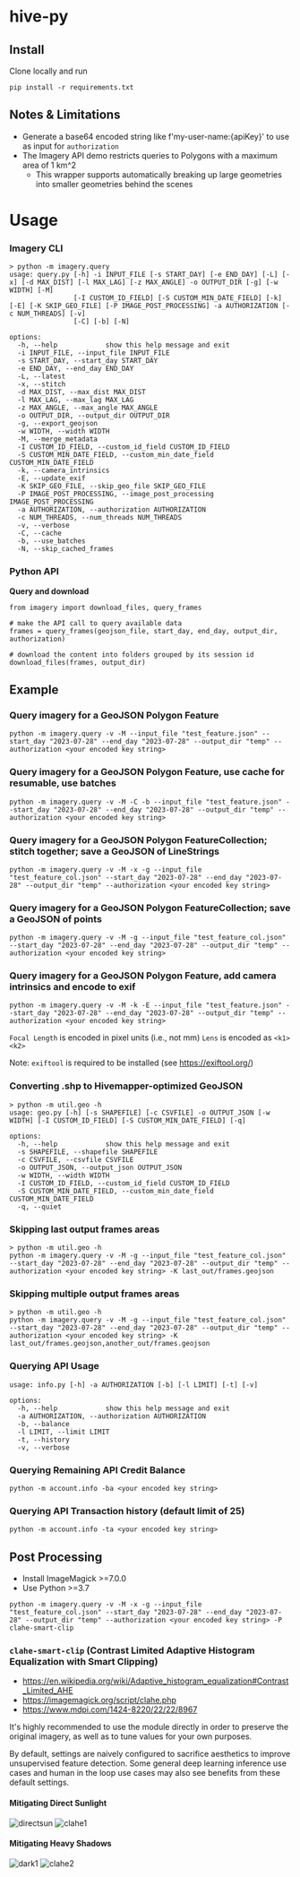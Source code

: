 # hive-py

## Install
Clone locally and run

```
pip install -r requirements.txt
```

## Notes & Limitations
- Generate a base64 encoded string like f'my-user-name:{apiKey}' to use as input for `authorization`
- The Imagery API demo restricts queries to Polygons with a maximum area of 1 km^2
  - This wrapper supports automatically breaking up large geometries into smaller geometries behind the scenes

# Usage
### Imagery CLI
```
> python -m imagery.query
usage: query.py [-h] -i INPUT_FILE [-s START_DAY] [-e END_DAY] [-L] [-x] [-d MAX_DIST] [-l MAX_LAG] [-z MAX_ANGLE] -o OUTPUT_DIR [-g] [-w WIDTH] [-M]
                [-I CUSTOM_ID_FIELD] [-S CUSTOM_MIN_DATE_FIELD] [-k] [-E] [-K SKIP_GEO_FILE] [-P IMAGE_POST_PROCESSING] -a AUTHORIZATION [-c NUM_THREADS] [-v]
                [-C] [-b] [-N]

options:
  -h, --help            show this help message and exit
  -i INPUT_FILE, --input_file INPUT_FILE
  -s START_DAY, --start_day START_DAY
  -e END_DAY, --end_day END_DAY
  -L, --latest
  -x, --stitch
  -d MAX_DIST, --max_dist MAX_DIST
  -l MAX_LAG, --max_lag MAX_LAG
  -z MAX_ANGLE, --max_angle MAX_ANGLE
  -o OUTPUT_DIR, --output_dir OUTPUT_DIR
  -g, --export_geojson
  -w WIDTH, --width WIDTH
  -M, --merge_metadata
  -I CUSTOM_ID_FIELD, --custom_id_field CUSTOM_ID_FIELD
  -S CUSTOM_MIN_DATE_FIELD, --custom_min_date_field CUSTOM_MIN_DATE_FIELD
  -k, --camera_intrinsics
  -E, --update_exif
  -K SKIP_GEO_FILE, --skip_geo_file SKIP_GEO_FILE
  -P IMAGE_POST_PROCESSING, --image_post_processing IMAGE_POST_PROCESSING
  -a AUTHORIZATION, --authorization AUTHORIZATION
  -c NUM_THREADS, --num_threads NUM_THREADS
  -v, --verbose
  -C, --cache
  -b, --use_batches
  -N, --skip_cached_frames
```

### Python API
**Query and download**
```
from imagery import download_files, query_frames

# make the API call to query available data
frames = query_frames(geojson_file, start_day, end_day, output_dir, authorization)

# download the content into folders grouped by its session id
download_files(frames, output_dir)
```

## Example
### Query imagery for a GeoJSON Polygon Feature
```
python -m imagery.query -v -M --input_file "test_feature.json" --start_day "2023-07-28" --end_day "2023-07-28" --output_dir "temp" --authorization <your encoded key string>
```

### Query imagery for a GeoJSON Polygon Feature, use cache for resumable, use batches
```
python -m imagery.query -v -M -C -b --input_file "test_feature.json" --start_day "2023-07-28" --end_day "2023-07-28" --output_dir "temp" --authorization <your encoded key string>
```

### Query imagery for a GeoJSON Polygon FeatureCollection; stitch together; save a GeoJSON of LineStrings
```
python -m imagery.query -v -M -x -g --input_file "test_feature_col.json" --start_day "2023-07-28" --end_day "2023-07-28" --output_dir "temp" --authorization <your encoded key string>
```

### Query imagery for a GeoJSON Polygon FeatureCollection; save a GeoJSON of points
```
python -m imagery.query -v -M -g --input_file "test_feature_col.json" --start_day "2023-07-28" --end_day "2023-07-28" --output_dir "temp" --authorization <your encoded key string>
```

### Query imagery for a GeoJSON Polygon Feature, add camera intrinsics and encode to exif
```
python -m imagery.query -v -M -k -E --input_file "test_feature.json" --start_day "2023-07-28" --end_day "2023-07-28" --output_dir "temp" --authorization <your encoded key string>
```
`Focal Length` is encoded in pixel units (i.e., not mm)
`Lens` is encoded as `<k1> <k2>`

Note: `exiftool` is required to be installed (see https://exiftool.org/)

### Converting .shp to Hivemapper-optimized GeoJSON
```
> python -m util.geo -h
usage: geo.py [-h] [-s SHAPEFILE] [-c CSVFILE] -o OUTPUT_JSON [-w WIDTH] [-I CUSTOM_ID_FIELD] [-S CUSTOM_MIN_DATE_FIELD] [-q]

options:
  -h, --help            show this help message and exit
  -s SHAPEFILE, --shapefile SHAPEFILE
  -c CSVFILE, --csvfile CSVFILE
  -o OUTPUT_JSON, --output_json OUTPUT_JSON
  -w WIDTH, --width WIDTH
  -I CUSTOM_ID_FIELD, --custom_id_field CUSTOM_ID_FIELD
  -S CUSTOM_MIN_DATE_FIELD, --custom_min_date_field CUSTOM_MIN_DATE_FIELD
  -q, --quiet
```

### Skipping last output frames areas
```
> python -m util.geo -h
python -m imagery.query -v -M -g --input_file "test_feature_col.json" --start_day "2023-07-28" --end_day "2023-07-28" --output_dir "temp" --authorization <your encoded key string> -K last_out/frames.geojson
```

### Skipping multiple output frames areas
```
> python -m util.geo -h
python -m imagery.query -v -M -g --input_file "test_feature_col.json" --start_day "2023-07-28" --end_day "2023-07-28" --output_dir "temp" --authorization <your encoded key string> -K last_out/frames.geojson,another_out/frames.geojson
```

### Querying API Usage
```
usage: info.py [-h] -a AUTHORIZATION [-b] [-l LIMIT] [-t] [-v]

options:
  -h, --help            show this help message and exit
  -a AUTHORIZATION, --authorization AUTHORIZATION
  -b, --balance
  -l LIMIT, --limit LIMIT
  -t, --history
  -v, --verbose
```

### Querying Remaining API Credit Balance
``` 
python -m account.info -ba <your encoded key string>
```

### Querying API Transaction history (default limit of 25)
``` 
python -m account.info -ta <your encoded key string>
```

## Post Processing
- Install ImageMagick >=7.0.0
- Use Python >=3.7
```
python -m imagery.query -v -M -x -g --input_file "test_feature_col.json" --start_day "2023-07-28" --end_day "2023-07-28" --output_dir "temp" --authorization <your encoded key string> -P clahe-smart-clip
```

### `clahe-smart-clip` (Contrast Limited Adaptive Histogram Equalization with Smart Clipping)
- https://en.wikipedia.org/wiki/Adaptive_histogram_equalization#Contrast_Limited_AHE
- https://imagemagick.org/script/clahe.php
- https://www.mdpi.com/1424-8220/22/22/8967

It's highly recommended to use the module directly in order to preserve the original imagery, as well as to tune values for your own purposes.

By default, settings are naively configured to sacrifice aesthetics to improve unsupervised feature detection. Some general deep learning inference use cases and human in the loop use cases may also see benefits from these default settings.

#### Mitigating Direct Sunlight
![directsun](https://github.com/Hivemapper/hive-py/assets/3093002/46b84ee7-eb5f-4527-92d1-6d48c36b3436)
![clahe1](https://github.com/Hivemapper/hive-py/assets/3093002/f6554add-dd1f-44a2-a0b8-2d5b8fc0d82e)

#### Mitigating Heavy Shadows
![dark1](https://github.com/Hivemapper/hive-py/assets/3093002/8a2cd6cf-910a-4f2b-b680-3c1f003d33f7)
![clahe2](https://github.com/Hivemapper/hive-py/assets/3093002/8e46c7f4-8ff1-4f62-a2bb-d16fdd1a06c0)


